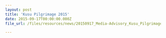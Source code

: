 ```yaml
---
layout: post
title: 'Kusu Pilgrimage 2015'
date: 2015-09-17T00:00:00.000Z
file_url: /files/resources/news/20150917_Media-Advisory_Kusu_Pilgrimage_2015.pdf

---
```


